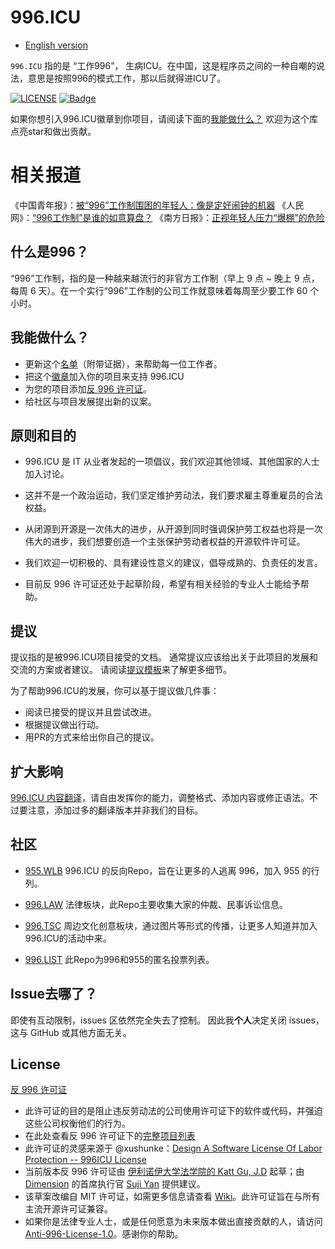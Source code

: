 996.ICU
=======
* [English version](./README_EN.md)

`996.ICU` 指的是 “工作996”， 生病ICU。在中国，这是程序员之间的一种自嘲的说法，意思是按照996的模式工作，那以后就得进ICU了。

[![LICENSE](https://img.shields.io/badge/license-Anti%20996-blue.svg)](https://github.com/996icu/996.ICU/blob/master/LICENSE)
[![Badge](https://img.shields.io/badge/link-996.icu-red.svg)](https://996.icu/#/zh_CN)

如果你想引入996.ICU徽章到你项目，请阅读下面的[我能做什么？](#what-can-i-do)
欢迎为这个库点亮star和做出贡献。

相关报道
=======

《中国青年报》：[被“996”工作制围困的年轻人：像是定好闹钟的机器](http://zqb.cyol.com/html/2019-04/02/nw.D110000zgqnb_20190402_1-02.htm)
《人民网》：[“996工作制”是谁的如意算盘？](http://opinion.people.com.cn/n1/2019/0402/c119388-31009768.html)
《南方日报》：[正视年轻人压力“爆棚”的危险](http://opinion.people.com.cn/n1/2019/0403/c1003-31010953.html)


什么是996？
---

“996”工作制，指的是一种越来越流行的非官方工作制（早上 9 点 ~ 晚上 9 点，每周 6 天）。在一个实行“996”工作制的公司工作就意味着每周至少要工作 60 个小时。

我能做什么？
---
- 更新这个[名单](blacklist/blacklist.md)（附带证据），来帮助每一位工作者。
- 把这个[徽章](externals/instruction.md)加入你的项目来支持 996.ICU
- 为您的项目添加[反 996 许可证](LICENSE_CN)。
- 给社区与项目发展提出新的议案。

原则和目的
---

* 996.ICU 是 IT 从业者发起的一项倡议，我们欢迎其他领域、其他国家的人士加入讨论。

* 这并不是一个政治运动，我们坚定维护劳动法，我们要求雇主尊重雇员的合法权益。

* 从闭源到开源是一次伟大的进步，从开源到同时强调保护劳工权益也将是一次伟大的进步，我们想要创造一个主张保护劳动者权益的开源软件许可证。

* 我们欢迎一切积极的、具有建设性意义的建议，倡导成熟的、负责任的发言。

* 目前反 996 许可证还处于起草阶段，希望有相关经验的专业人士能给予帮助。
  

提议
---
提议指的是被996.ICU项目接受的文档。
通常提议应该给出关于此项目的发展和交流的方案或者建议。
请阅读[提议模板](proposal/proposal_template.md)来了解更多细节。

为了帮助996.ICU的发展，你可以基于提议做几件事：
- 阅读已接受的提议并且尝试改进。
- 根据提议做出行动。
- 用PR的方式来给出你自己的提议。



扩大影响
---

[996.ICU 内容翻译](i18n/i18n.md)，请自由发挥你的能力，调整格式、添加内容或修正语法。不过要注意，添加过多的翻译版本并非我们的目标。


社区
---

 - [955.WLB](https://github.com/formulahendry/955.WLB) 996.ICU 的反向Repo，旨在让更多的人逃离 996，加入 955 的行列。

 - [996.LAW](https://github.com/Y1ran/996.Law) 法律板块，此Repo主要收集大家的仲裁、民事诉讼信息。

 - [996.TSC](https://github.com/lxlxw/996.TSC) 周边文化创意板块，通过图片等形式的传播，让更多人知道并加入996.ICU的活动中来。

 - [996.LIST](https://github.com/fengT-T/996_list) 此Repo为996和955的匿名投票列表。

Issue去哪了？
---

即使有互动限制，issues 区依然完全失去了控制。
因此我**个人**决定关闭 issues，这与 GitHub 或其他方面无关。

License
---

[反 996 许可证](LICENSE)

 - 此许可证的目的是阻止违反劳动法的公司使用许可证下的软件或代码，并强迫这些公司权衡他们的行为。
 - 在此处查看反 996 许可证下的[完整项目列表](awesomelist/projects.md)
 - 此许可证的灵感来源于 @xushunke：[Design A Software License Of Labor Protection -- 996ICU License](https://github.com/996icu/996.ICU/pull/15642)
 - 当前版本反 996 许可证由 [伊利诺伊大学法学院的 Katt Gu, J.D](https://scholar.google.com.sg/citations?user=PTcpQwcAAAAJ&hl=en&oi=ao) 起草；由 [Dimension](https://www.dimension.im) 的首席执行官 [Suji Yan](https://www.linkedin.com/in/tedkoyan/) 提供建议。
 - 该草案改编自 MIT 许可证，如需更多信息请查看 [Wiki](https://github.com/kattgu7/996-License-Draft/wiki)。此许可证旨在与所有主流开源许可证兼容。
 - 如果你是法律专业人士，或是任何愿意为未来版本做出直接贡献的人，请访问 [Anti-996-License-1.0](https://github.com/kattgu7/996-License-Draft)。感谢你的帮助。

